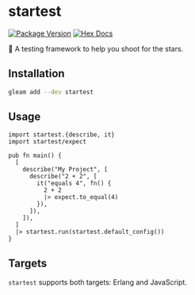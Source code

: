 # startest

[![Package Version](https://img.shields.io/hexpm/v/startest)](https://hex.pm/packages/startest)
[![Hex Docs](https://img.shields.io/badge/hex-docs-ffaff3)](https://hexdocs.pm/startest/)

🌠 A testing framework to help you shoot for the stars.

## Installation

```sh
gleam add --dev startest
```

## Usage

```gleam
import startest.{describe, it}
import startest/expect

pub fn main() {
  [
    describe("My Project", [
      describe("2 + 2", [
        it("equals 4", fn() {
          2 + 2
          |> expect.to_equal(4)
        }),
      ]),
    ]),
  ]
  |> startest.run(startest.default_config())
}
```

## Targets

`startest` supports both targets: Erlang and JavaScript.

